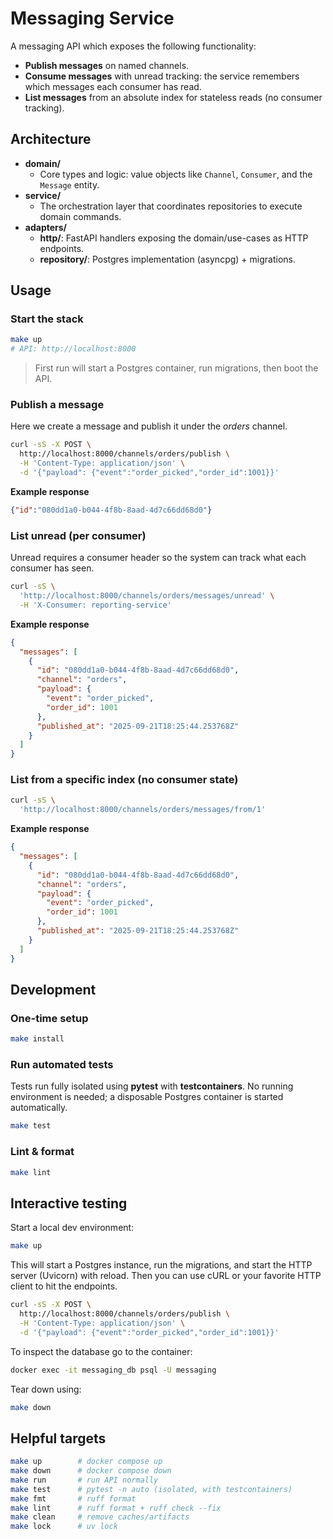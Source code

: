 # Messaging Service

A messaging API which exposes the following functionality:
- **Publish messages** on named channels.
- **Consume messages** with unread tracking: the service remembers which messages each consumer has read.
- **List messages** from an absolute index for stateless reads (no consumer tracking).

## Architecture
- **domain/**
  - Core types and logic: value objects like `Channel`, `Consumer`, and the `Message` entity.
- **service/**
  - The orchestration layer that coordinates repositories to execute domain commands.
- **adapters/**
  - **http/**: FastAPI handlers exposing the domain/use-cases as HTTP endpoints.
  - **repository/**: Postgres implementation (asyncpg) + migrations.

## Usage

### Start the stack

```bash
make up
# API: http://localhost:8000
```

> First run will start a Postgres container, run migrations, then boot the API.

### Publish a message
Here we create a message and publish it under the _orders_ channel.
```bash
curl -sS -X POST \
  http://localhost:8000/channels/orders/publish \
  -H 'Content-Type: application/json' \
  -d '{"payload": {"event":"order_picked","order_id":1001}}'
```

**Example response**
```json
{"id":"080dd1a0-b044-4f8b-8aad-4d7c66dd68d0"}
```

### List unread (per consumer)
Unread requires a consumer header so the system can track what each consumer has seen.
```bash
curl -sS \
  'http://localhost:8000/channels/orders/messages/unread' \
  -H 'X-Consumer: reporting-service'
```

**Example response**
```json
{
  "messages": [
    {
      "id": "080dd1a0-b044-4f8b-8aad-4d7c66dd68d0",
      "channel": "orders",
      "payload": {
        "event": "order_picked",
        "order_id": 1001
      },
      "published_at": "2025-09-21T18:25:44.253768Z"
    }
  ]
}
```

### List from a specific index (no consumer state)

```bash
curl -sS \
  'http://localhost:8000/channels/orders/messages/from/1'
```

**Example response**
```json
{
  "messages": [
    {
      "id": "080dd1a0-b044-4f8b-8aad-4d7c66dd68d0",
      "channel": "orders",
      "payload": {
        "event": "order_picked",
        "order_id": 1001
      },
      "published_at": "2025-09-21T18:25:44.253768Z"
    }
  ]
}
```

## Development

### One-time setup
```bash
make install
```

### Run automated tests
Tests run fully isolated using **pytest** with **testcontainers**. No running environment is needed; a disposable Postgres container is started automatically.
```bash
make test
```

### Lint & format
```bash
make lint
```

## Interactive testing
Start a local dev environment:
```bash
make up
```
This will start a Postgres instance, run the migrations, and start the HTTP server (Uvicorn) with reload. Then you can use cURL or your favorite HTTP client to hit the endpoints.

```bash
curl -sS -X POST \
  http://localhost:8000/channels/orders/publish \
  -H 'Content-Type: application/json' \
  -d '{"payload": {"event":"order_picked","order_id":1001}}'
```

To inspect the database go to the container:
```bash
docker exec -it messaging_db psql -U messaging
```

Tear down using:
```bash
make down
```

## Helpful targets
```bash
make up        # docker compose up
make down      # docker compose down
make run       # run API normally
make test      # pytest -n auto (isolated, with testcontainers)
make fmt       # ruff format
make lint      # ruff format + ruff check --fix
make clean     # remove caches/artifacts
make lock      # uv lock
```
